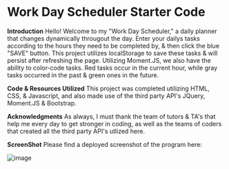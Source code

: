 # Work Day Scheduler Starter Code
**Introduction**
Hello! Welcome to my "Work Day Scheduler," a daily planner that changes dynamically througout the day. Enter your dailys tasks according to the hours they need to be completed by, & then click the blue "SAVE" button. This project utilizes localStorage to save these tasks & will persist after refreshing the page. Utilizing Moment.JS, we also have the ability to color-code tasks. Red tasks occur in the current hour, while gray tasks occurred in the past & green ones in the future.

**Code & Resources Utilized**
This project was completed utilizing HTML, CSS, & Javascript, and also made use of the third party API's JQuery, Moment.JS & Bootstrap.

**Acknowledgments**
As always, I must thank the team of tutors & TA's that help me every day to get stronger in coding, as well as the teams of coders that created all the third party API's utlized here. 

**ScreenShot**
Please find a deployed screenshot of the program here:

![image](https://user-images.githubusercontent.com/105247622/177900847-4f85679e-1fe2-4f97-b82d-065768603ed0.png)
